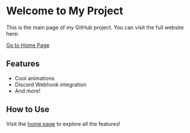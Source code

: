 # Welcome to My Project

This is the main page of my GitHub project. You can visit the full website here:

[Go to Home Page](https://ilyass590.github.io/home.html)

## Features
- Cool animations
- Discord Webhook integration
- And more!

## How to Use
Visit the [home page](https://ilyass590.github.io/home.html) to explore all the features!

